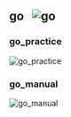 ## go &nbsp;&nbsp;![go](https://progressbar-guibranco.vercel.app/50/?title=14/28)
### go_practice
![go_practice](https://progressbar-guibranco.vercel.app/0/?title=0/1)
### go_manual
![go_manual](https://progressbar-guibranco.vercel.app/51/?title=14/27)
